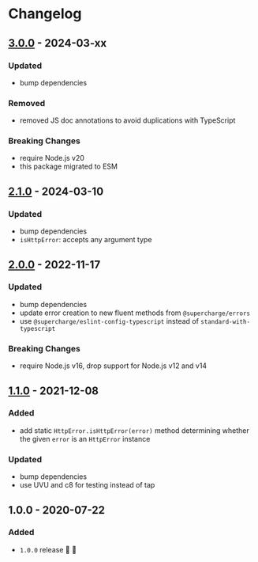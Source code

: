 # Changelog


## [3.0.0](https://github.com/supercharge/http-errors/compare/v2.1.0...v3.0.0) - 2024-03-xx

### Updated
- bump dependencies

### Removed
- removed JS doc annotations to avoid duplications with TypeScript

### Breaking Changes
- require Node.js v20
- this package migrated to ESM


## [2.1.0](https://github.com/supercharge/http-errors/compare/v2.0.0...v2.1.0) - 2024-03-10

### Updated
- bump dependencies
- `isHttpError`: accepts any argument type


## [2.0.0](https://github.com/supercharge/http-errors/compare/v1.1.0...v2.0.0) - 2022-11-17

### Updated
- bump dependencies
- update error creation to new fluent methods from `@supercharge/errors`
- use `@supercharge/eslint-config-typescript` instead of `standard-with-typescript`

### Breaking Changes
- require Node.js v16, drop support for Node.js v12 and v14


## [1.1.0](https://github.com/supercharge/http-errors/compare/v1.0.0...v1.1.0) - 2021-12-08

### Added
- add static `HttpError.isHttpError(error)` method determining whether the given `error` is an `HttpError` instance

### Updated
- bump dependencies
- use UVU and c8 for testing instead of tap


## 1.0.0 - 2020-07-22

### Added
- `1.0.0` release 🚀 🎉
